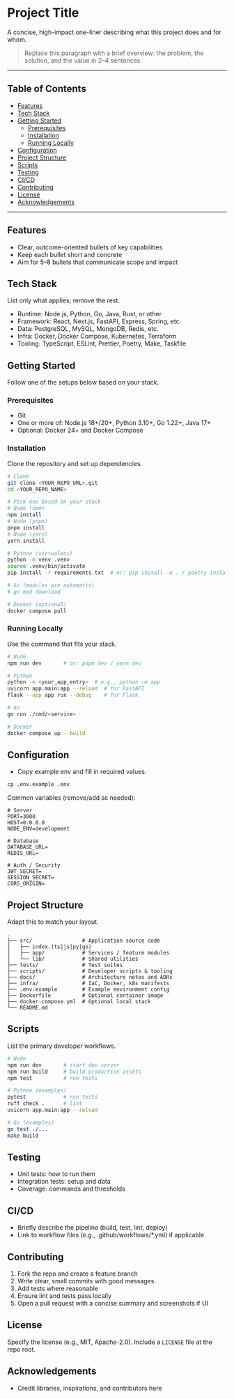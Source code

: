 # Project Title

A concise, high-impact one-liner describing what this project does and for whom.

> Replace this paragraph with a brief overview: the problem, the solution, and the value in 2–4 sentences.

---

## Table of Contents
- [Features](#features)
- [Tech Stack](#tech-stack)
- [Getting Started](#getting-started)
  - [Prerequisites](#prerequisites)
  - [Installation](#installation)
  - [Running Locally](#running-locally)
- [Configuration](#configuration)
- [Project Structure](#project-structure)
- [Scripts](#scripts)
- [Testing](#testing)
- [CI/CD](#cicd)
- [Contributing](#contributing)
- [License](#license)
- [Acknowledgements](#acknowledgements)

---

## Features
- Clear, outcome-oriented bullets of key capabilities
- Keep each bullet short and concrete
- Aim for 5–8 bullets that communicate scope and impact

## Tech Stack
List only what applies; remove the rest.

- Runtime: Node.js, Python, Go, Java, Rust, or other
- Framework: React, Next.js, FastAPI, Express, Spring, etc.
- Data: PostgreSQL, MySQL, MongoDB, Redis, etc.
- Infra: Docker, Docker Compose, Kubernetes, Terraform
- Tooling: TypeScript, ESLint, Prettier, Poetry, Make, Taskfile

## Getting Started
Follow one of the setups below based on your stack.

### Prerequisites
- Git
- One or more of: Node.js 18+/20+, Python 3.10+, Go 1.22+, Java 17+
- Optional: Docker 24+ and Docker Compose

### Installation
Clone the repository and set up dependencies.

```bash
# Clone
git clone <YOUR_REPO_URL>.git
cd <YOUR_REPO_NAME>

# Pick one based on your stack
# Node (npm)
npm install
# Node (pnpm)
pnpm install
# Node (yarn)
yarn install

# Python (virtualenv)
python -m venv .venv
source .venv/bin/activate
pip install -r requirements.txt  # or: pip install -e . / poetry install

# Go (modules are automatic)
# go mod download

# Docker (optional)
docker compose pull
```

### Running Locally
Use the command that fits your stack.

```bash
# Node
npm run dev       # or: pnpm dev / yarn dev

# Python
python -m <your_app_entry>  # e.g., python -m app
uvicorn app.main:app --reload  # for FastAPI
flask --app app run --debug    # for Flask

# Go
go run ./cmd/<service>

# Docker
docker compose up --build
```

## Configuration
- Copy example env and fill in required values.

```bash
cp .env.example .env
```

Common variables (remove/add as needed):

```dotenv
# Server
PORT=3000
HOST=0.0.0.0
NODE_ENV=development

# Database
DATABASE_URL=
REDIS_URL=

# Auth / Security
JWT_SECRET=
SESSION_SECRET=
CORS_ORIGIN=
```

## Project Structure
Adapt this to match your layout.

```
.
├── src/                # Application source code
│   ├── index.(ts|js|py|go)
│   ├── app/            # Services / feature modules
│   └── lib/            # Shared utilities
├── tests/              # Test suites
├── scripts/            # Developer scripts & tooling
├── docs/               # Architecture notes and ADRs
├── infra/              # IaC, Docker, k8s manifests
├── .env.example        # Example environment config
├── Dockerfile          # Optional container image
├── docker-compose.yml  # Optional local stack
└── README.md
```

## Scripts
List the primary developer workflows.

```bash
# Node
npm run dev       # start dev server
npm run build     # build production assets
npm test          # run tests

# Python (examples)
pytest            # run tests
ruff check .      # lint
uvicorn app.main:app --reload

# Go (examples)
go test ./...
make build
```

## Testing
- Unit tests: how to run them
- Integration tests: setup and data
- Coverage: commands and thresholds

## CI/CD
- Briefly describe the pipeline (build, test, lint, deploy)
- Link to workflow files (e.g., .github/workflows/*.yml) if applicable

## Contributing
1. Fork the repo and create a feature branch
2. Write clear, small commits with good messages
3. Add tests where reasonable
4. Ensure lint and tests pass locally
5. Open a pull request with a concise summary and screenshots if UI

## License
Specify the license (e.g., MIT, Apache-2.0). Include a `LICENSE` file at the repo root.

## Acknowledgements
- Credit libraries, inspirations, and contributors here
